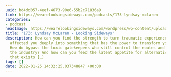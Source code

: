 ```yaml
---
uuid: bd4dd057-4eef-4673-90e6-55b2c71836a9
link: https://wearelookingsideways.com/podcasts/173-lyndsay-mclaren
categories:
- podcast
headImage: https://wearelookingsideways.com/wordpress/wp-content/uploads/2022/01/39425303-4104-459B-AAE6-42B9E7702896-scaled.jpg
title: '173: Lyndsay McLaren - Looking Sideways'
description: How can you find the strength to turn traumatic experiences that have
  affected you deeply into something that has the power to transform your own community?
  How do bypass the toxic gatekeepers who still control the routes and paths into
  the industry? And how can you feed the latent appetite for alternative narratives
  that exists […]
tags: []
date: 2022-01-25 14:32:25.037348847 +00:00
---
```

